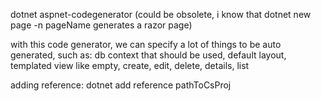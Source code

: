 dotnet aspnet-codegenerator (could be obsolete, i know that dotnet new page -n pageName generates a razor page)

with this code generator, we can specify a lot of things to be auto generated, such as: db context that should be used, default layout, templated view like empty, create, edit, delete, details, list

adding reference: dotnet add reference pathToCsProj